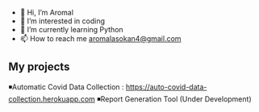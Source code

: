 - 👋 Hi, I’m Aromal
- 👀 I’m interested in coding
- 🌱 I’m currently learning Python
- 📫 How to reach me aromalasokan4@gmail.com


My projects
-----------
◾Automatic Covid Data Collection : https://auto-covid-data-collection.herokuapp.com
◾Report Generation Tool (Under Development)
